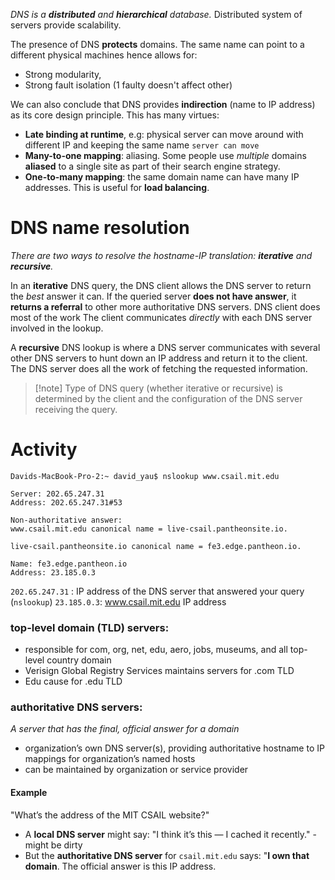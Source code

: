 *DNS is a **distributed** and **hierarchical** database.* 
	Distributed system of servers provide scalability.

The presence of DNS **protects** domains. The same name can point to a different physical machines hence allows for:
- Strong modularity,
- Strong fault isolation (1 faulty doesn't affect other)

We can also conclude that DNS provides **indirection** (name to IP address) as its core design principle. This has many virtues:

- **Late binding at runtime**, e.g: physical server can move around with different IP and keeping the same name `server can move`
- **Many-to-one mapping**: aliasing. Some people use _multiple_ domains **aliased** to a single site as part of their search engine strategy.
- **One-to-many mapping**: the same domain name can have many IP addresses. This is useful for **load balancing**.
# DNS name resolution
*There are two ways to resolve the hostname-IP translation: **iterative** and **recursive**.*

In an **iterative** DNS query, the DNS client allows the DNS server to return the _best_ answer it can. 
	If the queried server **does not have answer**, it **returns a referral** to other more authoritative DNS servers. DNS client does most of the work
	The client communicates _directly_ with each DNS server involved in the lookup.

A **recursive** DNS lookup is where a DNS server communicates with several other DNS servers to hunt down an IP address and return it to the client. 
	The DNS server does all the work of fetching the requested information.

>[!note] Type of DNS query (whether iterative or recursive) is determined by the client and the configuration of the DNS server receiving the query.

# Activity

```shell
Davids-MacBook-Pro-2:~ david_yau$ nslookup www.csail.mit.edu

Server: 202.65.247.31
Address: 202.65.247.31#53

Non-authoritative answer:
www.csail.mit.edu canonical name = live-csail.pantheonsite.io. 

live-csail.pantheonsite.io canonical name = fe3.edge.pantheon.io. 

Name: fe3.edge.pantheon.io
Address: 23.185.0.3
```

`202.65.247.31` : IP address of the DNS server that answered your query (`nslookup`)
`23.185.0.3`: www.csail.mit.edu  IP address


### top-level domain (TLD) servers: 
- responsible for com, org, net, edu, aero, jobs, museums, and all top-level country domain 
- Verisign Global Registry Services maintains servers for .com TLD 
- Edu cause for .edu TLD 
### authoritative DNS servers: 
*A server that has the final, official answer for a domain*
- organization’s own DNS server(s), providing authoritative hostname to IP mappings for organization’s named hosts 
- can be maintained by organization or service provider

#### Example
"What’s the address of the MIT CSAIL website?"
- A **local DNS server** might say:
    "I think it’s this — I cached it recently." - might be dirty
- But the **authoritative DNS server** for `csail.mit.edu` says:
    "**I own that domain**. The official answer is this IP address.

